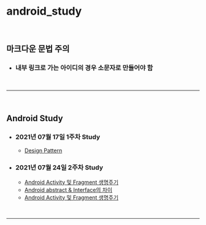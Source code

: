 # android_study


<br>

## 마크다운 문법 주의
* ### 내부 링크로 가는 아이디의 경우 소문자로 만들어야 함

<br>

----

<br>

## Android Study
* ### 2021년 07월 17일 1주차 Study
    * [Design Pattern](./design_pattern.md)
* ### 2021년 07월 24일 2주차 Study
    * [Android Activity 및 Fragment 생명주기](./design_pattern.md#mvp-디자인-패턴)
    * [Android abstract & Interface의 차이]()
    * [Android Activity 및 Fragment 생명주기]()

<br>

----

<br>
